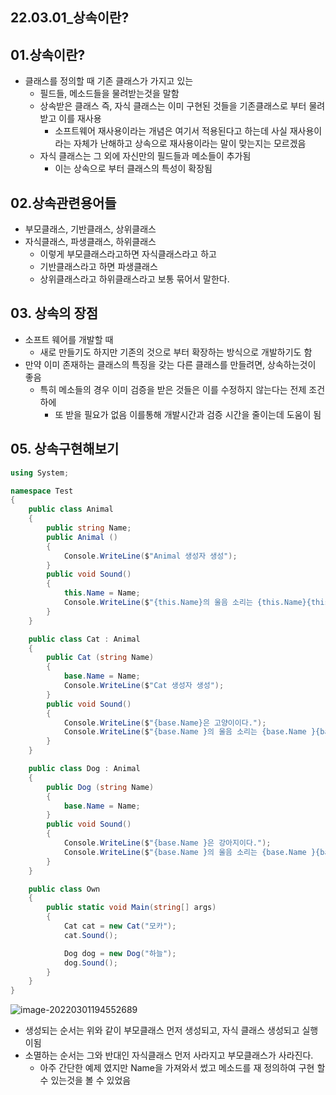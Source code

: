 ## 22.03.01_상속이란?

## 01.상속이란?

- 클래스를 정의할 때 기존 클래스가 가지고 있는
  - 필드들, 메소드들을 물려받는것을 말함
  - 상속받은 클래스 즉, 자식 클래스는 이미 구현된 것들을 기존클래스로 부터 물려받고 이를 재사용
    - 소프트웨어 재사용이라는 개념은 여기서 적용된다고 하는데 사실 재사용이라는 자체가 난해하고 상속으로 재사용이라는 말이 맞는지는 모르겠음
  - 자식 클래스는 그 외에 자신만의 필드들과 메소들이 추가됨
    - 이는 상속으로 부터 클래스의 특성이 확장됨

## 02.상속관련용어들

- 부모클래스, 기반클래스, 상위클래스
- 자식클래스, 파생클래스, 하위클래스
  - 이렇게 부모클래스라고하면 자식클래스라고 하고 
  - 기반클래스라고 하면 파생클래스
  - 상위클래스라고 하위클래스라고 보통 묶어서 말한다.

## 03. 상속의 장점

- 소프트 웨어를 개발할 때 
  - 새로 만들기도 하지만 기존의 것으로 부터 확장하는 방식으로 개발하기도 함
- 만약 이미 존재하는 클래스의 특징을 갖는 다른 클래스를 만들려면, 상속하는것이 좋음
  - 특히 메소들의 경우 이미 검증을 받은 것들은 이를 수정하지 않는다는 전제 조건 하에 
    - 또 받을 필요가 없음 이를통해 개발시간과 검증 시간을 줄이는데 도움이 됨

## 05. 상속구현해보기

```csharp
using System;

namespace Test
{
    public class Animal
    {
        public string Name;
        public Animal ()
        {
            Console.WriteLine($"Animal 생성자 생성");
        }
        public void Sound()
        {
            this.Name = Name;
            Console.WriteLine($"{this.Name}의 울음 소리는 {this.Name}{this.Name}");
        }
    }

    public class Cat : Animal
    {
        public Cat (string Name)
        {
            base.Name = Name;
            Console.WriteLine($"Cat 생성자 생성");
        }
        public void Sound()
        {
            Console.WriteLine($"{base.Name}은 고양이이다.");
            Console.WriteLine($"{base.Name }의 울음 소리는 {base.Name }{base.Name}");
        }
    }

    public class Dog : Animal
    {
        public Dog (string Name)
        {
            base.Name = Name;
        }
        public void Sound()
        {
            Console.WriteLine($"{base.Name }은 강아지이다.");
            Console.WriteLine($"{base.Name }의 울음 소리는 {base.Name }{base.Name }");
        }
    }

    public class Own
    {
        public static void Main(string[] args)
        {
            Cat cat = new Cat("모카");
            cat.Sound();

            Dog dog = new Dog("하늘");
            dog.Sound();
        }
    }
}

```



![image-20220301194552689](22.03.01_상속이란.assets/image-20220301194552689.png)



- 생성되는 순서는 위와 같이 부모클래스 먼저 생성되고, 자식 클래스 생성되고 실행이됨
- 소멸하는 순서는 그와 반대인 자식클래스 먼저 사라지고 부모클래스가 사라진다.
  - 아주 간단한 예제 였지만 Name을 가져와서 썼고 메소드를 재 정의하여 구현 할 수 있는것을 볼 수 있었음

